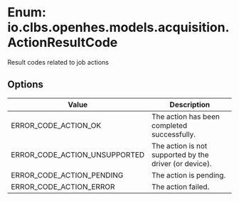 # Enum: io.clbs.openhes.models.acquisition.ActionResultCode

Result codes related to job actions

## Options

| Value | Description |
| --- | --- |
| ERROR_CODE_ACTION_OK | The action has been completed successfully. |
| ERROR_CODE_ACTION_UNSUPPORTED | The action is not supported by the driver (or device). |
| ERROR_CODE_ACTION_PENDING | The action is pending. |
| ERROR_CODE_ACTION_ERROR | The action failed. |
